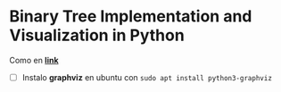 # Binary Tree Implementation and Visualization in Python

Como en [**link**](https://levelup.gitconnected.com/binary-tree-implementation-and-visualization-in-python-2f4782887ca2)

- [ ] Instalo **graphviz** en ubuntu con `sudo apt install python3-graphviz`
